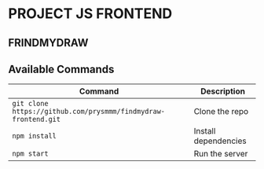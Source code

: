 # PROJECT JS FRONTEND
## FRINDMYDRAW

## Available Commands
| Command | Description |
|---------|-------------|
|`git clone https://github.com/prysmmm/findmydraw-frontend.git `| Clone the repo|
| `npm install` | Install dependencies |
| `npm start` | Run the server |
